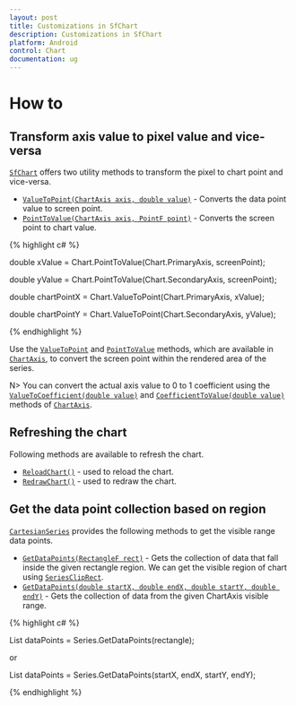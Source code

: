 ```yaml
---
layout: post
title: Customizations in SfChart
description: Customizations in SfChart
platform: Android
control: Chart
documentation: ug
---
```


# How to

## Transform axis value to pixel value and vice-versa

[`SfChart`](https://help.syncfusion.com/cr/cref_files/xamarin-android/Syncfusion.SfChart.Android~Com.Syncfusion.Charts.SfChart.html) offers two utility methods to transform the pixel to chart point and vice-versa.

* [`ValueToPoint(ChartAxis axis, double value)`](https://help.syncfusion.com/cr/cref_files/xamarin-android/Syncfusion.SfChart.Android~Com.Syncfusion.Charts.ChartBase~ValueToPoint.html) - Converts the data point value to screen point.
* [`PointToValue(ChartAxis axis, PointF point)`](https://help.syncfusion.com/cr/cref_files/xamarin-android/Syncfusion.SfChart.Android~Com.Syncfusion.Charts.SfChart~PointToValue(ChartAxis,PointF).html) - Converts the screen point to chart value.

{% highlight c# %}

double xValue = Chart.PointToValue(Chart.PrimaryAxis, screenPoint);

double yValue = Chart.PointToValue(Chart.SecondaryAxis, screenPoint);

double chartPointX = Chart.ValueToPoint(Chart.PrimaryAxis, xValue);

double chartPointY = Chart.ValueToPoint(Chart.SecondaryAxis, yValue);

{% endhighlight  %}

Use the [`ValueToPoint`](https://help.syncfusion.com/cr/cref_files/xamarin-android/Syncfusion.SfChart.Android~Com.Syncfusion.Charts.ChartAxis~ValueToPoint.html) and [`PointToValue`](https://help.syncfusion.com/cr/cref_files/xamarin-android/Syncfusion.SfChart.Android~Com.Syncfusion.Charts.ChartAxis~PointToValue(PointF).html) methods, which are available in [`ChartAxis`](https://help.syncfusion.com/cr/cref_files/xamarin-android/Syncfusion.SfChart.Android~Com.Syncfusion.Charts.ChartAxis.html), to convert the screen point within the rendered area of the series.

N> You can convert the actual axis value to 0 to 1 coefficient using the [`ValueToCoefficient(double value)`](https://help.syncfusion.com/cr/cref_files/xamarin-android/Syncfusion.SfChart.Android~Com.Syncfusion.Charts.ChartAxis~ValueToCoefficient.html) and [`CoefficientToValue(double value)`](https://help.syncfusion.com/cr/cref_files/xamarin-android/Syncfusion.SfChart.Android~Com.Syncfusion.Charts.ChartAxis~CoefficientToValue.html) methods of [`ChartAxis`](https://help.syncfusion.com/cr/cref_files/xamarin-android/Syncfusion.SfChart.Android~Com.Syncfusion.Charts.ChartAxis.html).

## Refreshing the chart

Following methods are available to refresh the chart.

* [`ReloadChart()`](https://help.syncfusion.com/cr/cref_files/xamarin-android/Syncfusion.SfChart.Android~Com.Syncfusion.Charts.ChartBase~ReloadChart.html) - used to reload the chart.
* [`RedrawChart()`](https://help.syncfusion.com/cr/cref_files/xamarin-android/Syncfusion.SfChart.Android~Com.Syncfusion.Charts.ChartBase~RedrawChart.html) - used to redraw the chart.

##  Get the data point collection based on region

[`CartesianSeries`](https://help.syncfusion.com/cr/cref_files/xamarin-android/Syncfusion.SfChart.Android~Com.Syncfusion.Charts.CartesianSeries.html) provides the following methods to get the visible range data points. 

* [`GetDataPoints(RectangleF rect)`](https://help.syncfusion.com/cr/cref_files/xamarin-android/Syncfusion.SfChart.Android~Com.Syncfusion.Charts.CartesianSeries~GetDataPoints(RectangleF).html) - Gets the collection of data that fall inside the given rectangle region. We can get the visible region of chart using [`SeriesClipRect`](https://help.syncfusion.com/cr/cref_files/xamarin-android/Syncfusion.SfChart.Android~Com.Syncfusion.Charts.SfChart~SeriesClipRect.html).
* [`GetDataPoints(double startX, double endX, double startY, double endY)`](https://help.syncfusion.com/cr/cref_files/xamarin-android/Syncfusion.SfChart.Android~Com.Syncfusion.Charts.CartesianSeries~GetDataPoints(Double,Double,Double,Double).html) - Gets the collection of data from the given ChartAxis visible range.

{% highlight c# %}

List<object> dataPoints = Series.GetDataPoints(rectangle);

or

List<object> dataPoints = Series.GetDataPoints(startX, endX, startY, endY);

{% endhighlight  %}